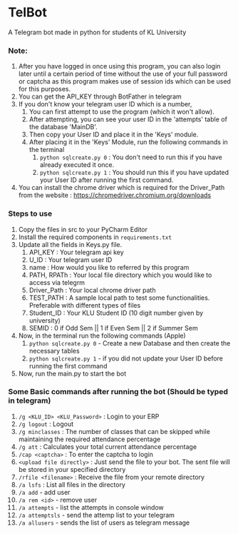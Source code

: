 # TelBot
A Telegram bot made in python for students of KL University

### Note: 
1. After you have logged in once using this program, you can also login later until a certain period of time without the use of your full password or captcha as this program makes use of session ids which can be used for this purposes.
2. You can get the API_KEY through BotFather in telegram
3. If you don't know your telegram user ID which is a number, 
    1. You can first attempt to use the program (which it won't allow).
    2. After attempting, you can see your user ID in the 'attempts' table of the database 'MainDB'.
    3. Then copy your User ID and place it in the 'Keys' module.
    4. After placing it in the 'Keys' Module, run the following commands in the terminal
        1. `python sqlcreate.py 0` : You don't need to run this if you have already executed it once.
        2. `python sqlcreate.py 1` : You should run this if you have updated your User ID after running the first command.
4. You can install the chrome driver which is required for the Driver_Path from the website : https://chromedriver.chromium.org/downloads
        
### Steps to use
1. Copy the files in src to your PyCharm Editor
2. Install the required components in `requirements.txt`
3. Update all the fields in Keys.py file.
    1. API_KEY : Your telegram api key
    2. U_ID : Your telegram user ID
    3. name : How would you like to referred by this program
    4. PATH, RPATh : Your local file directory which you would like to access via telegrm
    5. Driver_Path : Your local chrome driver path
    6. TEST_PATH : A sample local path to test some functionalities. Preferable with different types of files
    7. Student_ID : Your KLU Student ID (10 digit number given by university)
    8. SEMID : 0 if Odd Sem || 1 if Even Sem || 2 if Summer Sem
4. Now, in the terminal run the following commands (Apple)
    1. `python sqlcreate.py 0` - Create a new Database and then create the necessary tables
    2. `python sqlcreate.py 1` - if you did not update your User ID before running the first command
5. Now, run the main.py to start the bot

### Some Basic commands after running the bot (Should be typed in telegram)
1. `/g <KLU_ID> <KLU_Password>` : Login to your ERP
2. `/g logout` : Logout
3. `/g minclasses` : The number of classes that can be skipped while maintaining the required attendance percentage
4. `/g att` : Calculates your total current attendance percentage
5. `/cap <captcha>` : To enter the captcha to login
6. `<upload file directly>` : Just send the file to your bot. The sent file will be stored in your specified directory
7. `/rfile <filename>` : Receive the file from your remote directory
8. `/a lsfs` : List all files in the directory
9. `/a add` <id> - add user
10. `/a rem <id>` - remove user
11. `/a attempts` - list the attempts in console window
12. `/a attemptsls` - send the attemp list to your telegram
13. `/a allusers` - sends the list of users as telegram message
